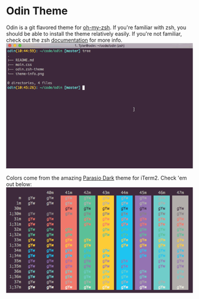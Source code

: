 # Odin Theme  

Odin is a git flavored theme for [oh-my-zsh](https://github.com/robbyrussell/oh-my-zsh/). If you're familiar with zsh, you should be able to install the theme relatively easily. If you're not familiar, check out the zsh [documentation](https://github.com/robbyrussell/oh-my-zsh/wiki/Customization) for more info.  
<img src="theme-info.gif" alt="odin theme">  

Colors come from the amazing [Parasio Dark](http://iterm2colorschemes.com/) theme for iTerm2. Check 'em out below:  
![parasio dark](https://github.com/mbadolato/iTerm2-Color-Schemes/raw/master/screenshots/paraiso_dark.png)
